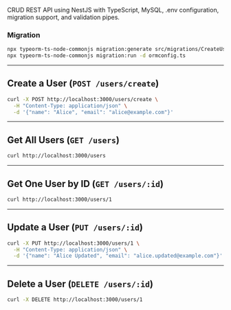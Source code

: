 CRUD REST API using NestJS with TypeScript, MySQL, .env configuration, migration support, and validation pipes.


### Migration
```bash
npx typeorm-ts-node-commonjs migration:generate src/migrations/CreateUserTable -d ormconfig.ts
npx typeorm-ts-node-commonjs migration:run -d ormconfig.ts
```

---

## Create a User (`POST /users/create`)
```bash
curl -X POST http://localhost:3000/users/create \
  -H "Content-Type: application/json" \
  -d '{"name": "Alice", "email": "alice@example.com"}'
```

---

## Get All Users (`GET /users`)
```bash
curl http://localhost:3000/users
```

---

## Get One User by ID (`GET /users/:id`)
```bash
curl http://localhost:3000/users/1
```

---

## Update a User (`PUT /users/:id`)
```bash
curl -X PUT http://localhost:3000/users/1 \
  -H "Content-Type: application/json" \
  -d '{"name": "Alice Updated", "email": "alice.updated@example.com"}'
```

---

## Delete a User (`DELETE /users/:id`)
```bash
curl -X DELETE http://localhost:3000/users/1
```
